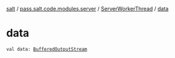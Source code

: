 [salt](../../index.md) / [pass.salt.code.modules.server](../index.md) / [ServerWorkerThread](index.md) / [data](./data.md)

# data

`val data: `[`BufferedOutputStream`](https://docs.oracle.com/javase/6/docs/api/java/io/BufferedOutputStream.html)